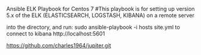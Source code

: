 Ansible ELK Playbook for Centos 7
#This playbook is for setting up version 5.x of the ELK (ELASTICSEARCH, LOGSTASH, KIBANA)  on a remote server

into the directory, and run:
sudo ansible-playbook -i hosts site.yml
to connect to kibana
http://localhost:5601

https://github.com/charles1964/jupiter.git
